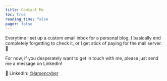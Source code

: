 ```yaml
---
title: Contact Me
toc: true
reading_time: false
pager: false
---
```


Everytime I set up a custom email inbox for a personal blog, I basically end completely forgetting to check it, or I get stick of paying for the mail server. 🤪

For now, if you desperately want to get in touch with me, please just send me a message on LinkedIn!

📨 LinkedIn: [@larsencyber](https://www.linkedin.com/in/jacobcyber/)
